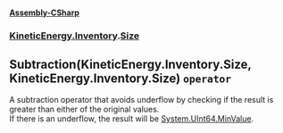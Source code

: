 #### [Assembly-CSharp](./Assembly-CSharp.md 'Assembly-CSharp')
### [KineticEnergy.Inventory](./Assembly-CSharp.md#KineticEnergy-Inventory 'KineticEnergy.Inventory').[Size](./KineticEnergy-Inventory-Size.md 'KineticEnergy.Inventory.Size')
## Subtraction(KineticEnergy.Inventory.Size, KineticEnergy.Inventory.Size) `operator`
A subtraction operator that avoids underflow by checking if the result is greater than either of the original values.  
            If there is an underflow, the result will be [System.UInt64.MinValue](https://docs.microsoft.com/en-us/dotnet/api/System.UInt64.MinValue 'System.UInt64.MinValue').
